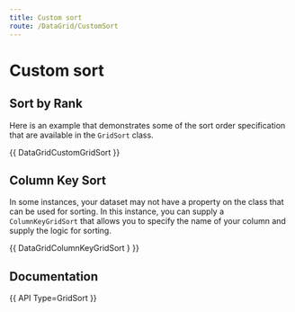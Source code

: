```yaml
---
title: Custom sort
route: /DataGrid/CustomSort
---
```


# Custom sort

## Sort by Rank
Here is an example that demonstrates some of the sort order specification that are available in the <code>GridSort</code> class.

{{ DataGridCustomGridSort }}

## Column Key Sort
In some instances, your dataset may not have a property on the class that can be used for sorting.
In this instance, you can supply a <code>ColumnKeyGridSort</code> that allows you to specify the name of your column and supply the logic for sorting.

{{ DataGridColumnKeyGridSort } }}

## Documentation

{{ API Type=GridSort }}

